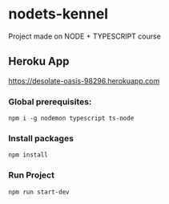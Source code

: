 # nodets-kennel
Project made on NODE + TYPESCRIPT course

## Heroku App
https://desolate-oasis-98296.herokuapp.com

### Global prerequisites:
`npm i -g nodemon typescript ts-node`

### Install packages
`npm install`

### Run Project
`npm run start-dev`
